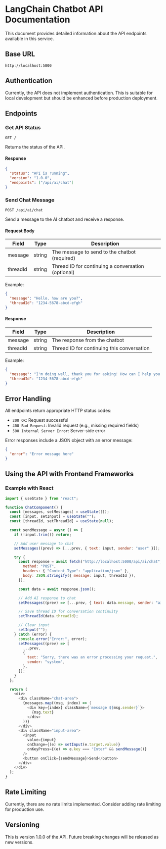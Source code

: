 # LangChain Chatbot API Documentation

This document provides detailed information about the API endpoints available in this service.

## Base URL

```
http://localhost:5000
```

## Authentication

Currently, the API does not implement authentication. This is suitable for local development but should be enhanced before production deployment.

## Endpoints

### Get API Status

```
GET /
```

Returns the status of the API.

#### Response

```json
{
  "status": "API is running",
  "version": "1.0.0",
  "endpoints": ["/api/ai/chat"]
}
```

### Send Chat Message

```
POST /api/ai/chat
```

Send a message to the AI chatbot and receive a response.

#### Request Body

| Field    | Type   | Description                                        |
| -------- | ------ | -------------------------------------------------- |
| message  | string | The message to send to the chatbot (required)      |
| threadId | string | Thread ID for continuing a conversation (optional) |

Example:

```json
{
  "message": "Hello, how are you?",
  "threadId": "1234-5678-abcd-efgh"
}
```

#### Response

| Field    | Type   | Description                                |
| -------- | ------ | ------------------------------------------ |
| message  | string | The response from the chatbot              |
| threadId | string | Thread ID for continuing this conversation |

Example:

```json
{
  "message": "I'm doing well, thank you for asking! How can I help you today?",
  "threadId": "1234-5678-abcd-efgh"
}
```

## Error Handling

All endpoints return appropriate HTTP status codes:

- `200 OK`: Request successful
- `400 Bad Request`: Invalid request (e.g., missing required fields)
- `500 Internal Server Error`: Server-side error

Error responses include a JSON object with an error message:

```json
{
  "error": "Error message here"
}
```

## Using the API with Frontend Frameworks

### Example with React

```javascript
import { useState } from "react";

function ChatComponent() {
  const [messages, setMessages] = useState([]);
  const [input, setInput] = useState("");
  const [threadId, setThreadId] = useState(null);

  const sendMessage = async () => {
    if (!input.trim()) return;

    // Add user message to chat
    setMessages((prev) => [...prev, { text: input, sender: "user" }]);

    try {
      const response = await fetch("http://localhost:5000/api/ai/chat", {
        method: "POST",
        headers: { "Content-Type": "application/json" },
        body: JSON.stringify({ message: input, threadId }),
      });

      const data = await response.json();

      // Add AI response to chat
      setMessages((prev) => [...prev, { text: data.message, sender: "ai" }]);

      // Save thread ID for conversation continuity
      setThreadId(data.threadId);

      // Clear input
      setInput("");
    } catch (error) {
      console.error("Error:", error);
      setMessages((prev) => [
        ...prev,
        {
          text: "Sorry, there was an error processing your request.",
          sender: "system",
        },
      ]);
    }
  };

  return (
    <div>
      <div className="chat-area">
        {messages.map((msg, index) => (
          <div key={index} className={`message ${msg.sender}`}>
            {msg.text}
          </div>
        ))}
      </div>
      <div className="input-area">
        <input
          value={input}
          onChange={(e) => setInput(e.target.value)}
          onKeyPress={(e) => e.key === "Enter" && sendMessage()}
        />
        <button onClick={sendMessage}>Send</button>
      </div>
    </div>
  );
}
```

## Rate Limiting

Currently, there are no rate limits implemented. Consider adding rate limiting for production use.

## Versioning

This is version 1.0.0 of the API. Future breaking changes will be released as new versions.
